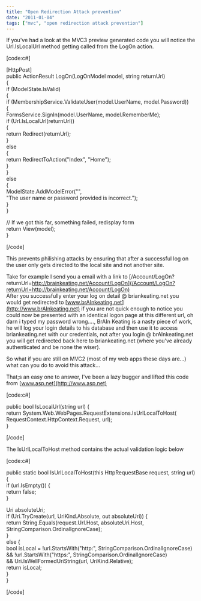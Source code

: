 ```yaml
---
title: "Open Redirection Attack prevention"
date: "2011-01-04"
tags: ["mvc", "open redirection attack prevention"]
---
```


If you've had a look at the MVC3 preview generated code you will notice the Url.IsLocalUrl method getting called from the LogOn action.

[code:c#]

[HttpPost]  
public ActionResult LogOn(LogOnModel model, string returnUrl)  
{  
if (ModelState.IsValid)  
{  
if (MembershipService.ValidateUser(model.UserName, model.Password))  
{  
FormsService.SignIn(model.UserName, model.RememberMe);  
if (Url.IsLocalUrl(returnUrl))  
{  
return Redirect(returnUrl);  
}  
else  
{  
return RedirectToAction("Index", "Home");  
}  
}  
else  
{  
ModelState.AddModelError("",   
"The user name or password provided is incorrect.");  
}  
}  
  
// If we got this far, something failed, redisplay form  
return View(model);  
}

[/code]

This prevents philishing attacks by ensuring that after a successful log on the user only gets directed to the local site and not another site.

Take for example I send you a email with a link to [/Account/LogOn?returnUrl=http://brainkeating.net/Account/LogOn](/Account/LogOn?returnUrl=http://brainkeating.net/Account/LogOn)  
After you successfully enter your log on detail @ briankeating.net you would get redirected to [www.brAInkeating.net](http://www.brAInkeating.net) if you are not quick enough to notice you could now be presented with an identical logon page at this different url, oh darn i typed my password wrong...., BrAIn Keating is a nasty piece of work, he will log your login details to his database and then use it to access briankeating.net with our credentials, not after you login @ brAInkeating.net you will get redirected back here to briankeating.net (where you've already authenticated and be none the wiser).

So what if you are still on MVC2 (most of my web apps these days are...) what can you do to avoid this attack...

That;s an easy one to answer, I've been a lazy bugger and lifted this code from [www.asp.net](http://www.asp.net)

[code:c#]

public bool IsLocalUrl(string url) {  
return System.Web.WebPages.RequestExtensions.IsUrlLocalToHost(  
RequestContext.HttpContext.Request, url);  
}

[/code]

The IsUrlLocalToHost method contains the actual validation logic below

[code:c#]

public static bool IsUrlLocalToHost(this HttpRequestBase request, string url) {  
if (url.IsEmpty()) {  
return false;  
}  
  
Uri absoluteUri;  
if (Uri.TryCreate(url, UriKind.Absolute, out absoluteUri)) {  
return String.Equals(request.Url.Host, absoluteUri.Host,   
StringComparison.OrdinalIgnoreCase);  
}  
else {  
bool isLocal = !url.StartsWith("http:", StringComparison.OrdinalIgnoreCase)  
&& !url.StartsWith("https:", StringComparison.OrdinalIgnoreCase)  
&& Uri.IsWellFormedUriString(url, UriKind.Relative);  
return isLocal;  
}  
}

[/code]
